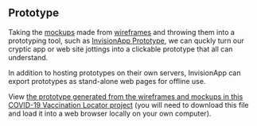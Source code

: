 ## Prototype

Taking the [mockups](../2.mockups/) made from [wireframes](../1.wireframes) and throwing them into a prototyping tool, such as [InvisionApp Prototype](https://www.invisionapp.com/cloud/prototype), we can quckly turn our cryptic app or web site jottings into a clickable prototype that all can understand.

In addition to hosting prototypes on their own servers, InvisionApp can export prototypes as stand-alone web pages for offline use.

View [the prototype generated from the wireframes and mockups in this COVID-19 Vaccination Locator project](./prototype.html) (you will need to download this file and load it into a web browser locally on your own computer).
